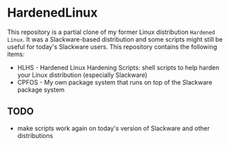 # HardenedLinux

This repository is a partial clone of my former Linux distribution ``Hardened Linux``. It was a Slackware-based distribution and some scripts might still be useful for today's Slackware users. This repository contains the following items:

- HLHS - Hardened Linux Hardening Scripts: shell scripts to help harden your Linux distribution (especially Slackware)
- CPFOS - My own package system that runs on top of the Slackware package system

## TODO

- make scripts work again on today's version of Slackware and other distributions
